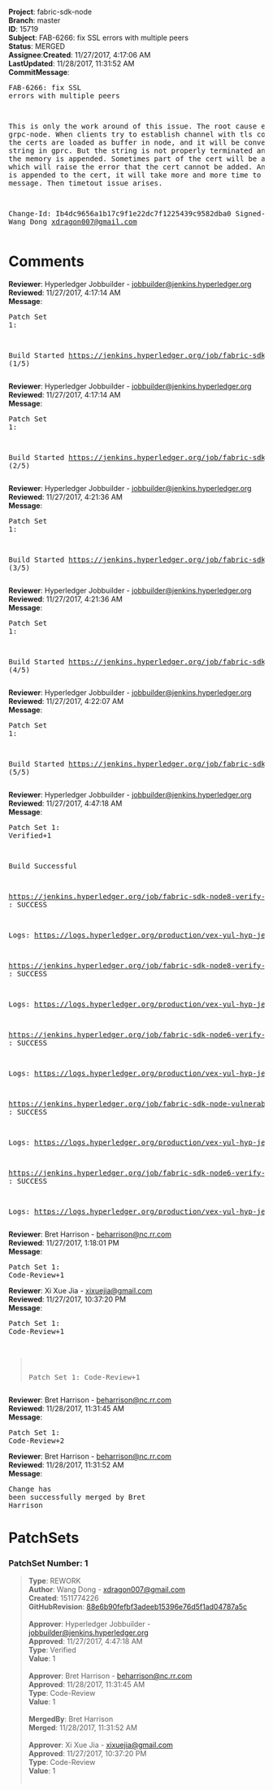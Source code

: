 <strong>Project</strong>: fabric-sdk-node</br><strong>Branch</strong>: master<br><strong>ID</strong>: 15719<br><strong>Subject</strong>: FAB-6266: fix SSL errors with multiple peers<br><strong>Status</strong>: MERGED<br><strong>Assignee</strong>:<strong>Created</strong>: 11/27/2017, 4:17:06 AM<br><strong>LastUpdated</strong>: 11/28/2017, 11:31:52 AM<br><strong>CommitMessage</strong>:<br><pre>FAB-6266: fix SSL errors with multiple peers

This is only the work around of this issue.
The root cause exists in grpc-node. When clients try to establish channel
with tls configured, the certs are loaded as buffer in node, and it will
be converted into string in gprc. But the string is not properly terminated
and more from the memory is appended. Sometimes part of the cert will be
appended, which will raise the error that the cert cannot be added. And
when more is appended to the cert, it will take more and more time to
transmit the message. Then timetout issue arises.

Change-Id: Ib4dc9656a1b17c9f1e22dc7f1225439c9582dba0
Signed-off-by: Wang Dong <xdragon007@gmail.com>
</pre><h1>Comments</h1><strong>Reviewer</strong>: Hyperledger Jobbuilder - jobbuilder@jenkins.hyperledger.org<br><strong>Reviewed</strong>: 11/27/2017, 4:17:14 AM<br><strong>Message</strong>: <pre>Patch Set 1:

Build Started https://jenkins.hyperledger.org/job/fabric-sdk-node6-verify-s390x/17/ (1/5)</pre><strong>Reviewer</strong>: Hyperledger Jobbuilder - jobbuilder@jenkins.hyperledger.org<br><strong>Reviewed</strong>: 11/27/2017, 4:17:14 AM<br><strong>Message</strong>: <pre>Patch Set 1:

Build Started https://jenkins.hyperledger.org/job/fabric-sdk-node8-verify-s390x/51/ (2/5)</pre><strong>Reviewer</strong>: Hyperledger Jobbuilder - jobbuilder@jenkins.hyperledger.org<br><strong>Reviewed</strong>: 11/27/2017, 4:21:36 AM<br><strong>Message</strong>: <pre>Patch Set 1:

Build Started https://jenkins.hyperledger.org/job/fabric-sdk-node8-verify-x86_64/223/ (3/5)</pre><strong>Reviewer</strong>: Hyperledger Jobbuilder - jobbuilder@jenkins.hyperledger.org<br><strong>Reviewed</strong>: 11/27/2017, 4:21:36 AM<br><strong>Message</strong>: <pre>Patch Set 1:

Build Started https://jenkins.hyperledger.org/job/fabric-sdk-node-vulnerable-tests-x86_64/146/ (4/5)</pre><strong>Reviewer</strong>: Hyperledger Jobbuilder - jobbuilder@jenkins.hyperledger.org<br><strong>Reviewed</strong>: 11/27/2017, 4:22:07 AM<br><strong>Message</strong>: <pre>Patch Set 1:

Build Started https://jenkins.hyperledger.org/job/fabric-sdk-node6-verify-x86_64/231/ (5/5)</pre><strong>Reviewer</strong>: Hyperledger Jobbuilder - jobbuilder@jenkins.hyperledger.org<br><strong>Reviewed</strong>: 11/27/2017, 4:47:18 AM<br><strong>Message</strong>: <pre>Patch Set 1: Verified+1

Build Successful 

https://jenkins.hyperledger.org/job/fabric-sdk-node8-verify-x86_64/223/ : SUCCESS

Logs: https://logs.hyperledger.org/production/vex-yul-hyp-jenkins-3/fabric-sdk-node8-verify-x86_64/223

https://jenkins.hyperledger.org/job/fabric-sdk-node8-verify-s390x/51/ : SUCCESS

Logs: https://logs.hyperledger.org/production/vex-yul-hyp-jenkins-3/fabric-sdk-node8-verify-s390x/51

https://jenkins.hyperledger.org/job/fabric-sdk-node6-verify-s390x/17/ : SUCCESS

Logs: https://logs.hyperledger.org/production/vex-yul-hyp-jenkins-3/fabric-sdk-node6-verify-s390x/17

https://jenkins.hyperledger.org/job/fabric-sdk-node-vulnerable-tests-x86_64/146/ : SUCCESS

Logs: https://logs.hyperledger.org/production/vex-yul-hyp-jenkins-3/fabric-sdk-node-vulnerable-tests-x86_64/146

https://jenkins.hyperledger.org/job/fabric-sdk-node6-verify-x86_64/231/ : SUCCESS

Logs: https://logs.hyperledger.org/production/vex-yul-hyp-jenkins-3/fabric-sdk-node6-verify-x86_64/231</pre><strong>Reviewer</strong>: Bret Harrison - beharrison@nc.rr.com<br><strong>Reviewed</strong>: 11/27/2017, 1:18:01 PM<br><strong>Message</strong>: <pre>Patch Set 1: Code-Review+1</pre><strong>Reviewer</strong>: Xi Xue Jia - xixuejia@gmail.com<br><strong>Reviewed</strong>: 11/27/2017, 10:37:20 PM<br><strong>Message</strong>: <pre>Patch Set 1: Code-Review+1

> Patch Set 1: Code-Review+1</pre><strong>Reviewer</strong>: Bret Harrison - beharrison@nc.rr.com<br><strong>Reviewed</strong>: 11/28/2017, 11:31:45 AM<br><strong>Message</strong>: <pre>Patch Set 1: Code-Review+2</pre><strong>Reviewer</strong>: Bret Harrison - beharrison@nc.rr.com<br><strong>Reviewed</strong>: 11/28/2017, 11:31:52 AM<br><strong>Message</strong>: <pre>Change has been successfully merged by Bret Harrison</pre><h1>PatchSets</h1><h3>PatchSet Number: 1</h3><blockquote><strong>Type</strong>: REWORK<br><strong>Author</strong>: Wang Dong - xdragon007@gmail.com<br><strong>Created</strong>: 1511774226<br><strong>GitHubRevision</strong>: [88e6b90fefbf3adeeb15396e76d5f1ad04787a5c](https://github.com/hyperledger/fabric-sdk-node/commit/88e6b90fefbf3adeeb15396e76d5f1ad04787a5c)<br><br><strong>Approver</strong>: Hyperledger Jobbuilder - jobbuilder@jenkins.hyperledger.org<br><strong>Approved</strong>: 11/27/2017, 4:47:18 AM<br><strong>Type</strong>: Verified<br><strong>Value</strong>: 1<br><br><strong>Approver</strong>: Bret Harrison - beharrison@nc.rr.com<br><strong>Approved</strong>: 11/28/2017, 11:31:45 AM<br><strong>Type</strong>: Code-Review<br><strong>Value</strong>: 1<br><br><strong>MergedBy</strong>: Bret Harrison<br><strong>Merged</strong>: 11/28/2017, 11:31:52 AM<br><br><strong>Approver</strong>: Xi Xue Jia - xixuejia@gmail.com<br><strong>Approved</strong>: 11/27/2017, 10:37:20 PM<br><strong>Type</strong>: Code-Review<br><strong>Value</strong>: 1<br><br></blockquote>